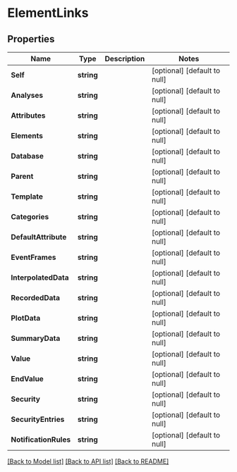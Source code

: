 # ElementLinks

## Properties
Name | Type | Description | Notes
------------ | ------------- | ------------- | -------------
**Self** | **string** |  | [optional] [default to null]
**Analyses** | **string** |  | [optional] [default to null]
**Attributes** | **string** |  | [optional] [default to null]
**Elements** | **string** |  | [optional] [default to null]
**Database** | **string** |  | [optional] [default to null]
**Parent** | **string** |  | [optional] [default to null]
**Template** | **string** |  | [optional] [default to null]
**Categories** | **string** |  | [optional] [default to null]
**DefaultAttribute** | **string** |  | [optional] [default to null]
**EventFrames** | **string** |  | [optional] [default to null]
**InterpolatedData** | **string** |  | [optional] [default to null]
**RecordedData** | **string** |  | [optional] [default to null]
**PlotData** | **string** |  | [optional] [default to null]
**SummaryData** | **string** |  | [optional] [default to null]
**Value** | **string** |  | [optional] [default to null]
**EndValue** | **string** |  | [optional] [default to null]
**Security** | **string** |  | [optional] [default to null]
**SecurityEntries** | **string** |  | [optional] [default to null]
**NotificationRules** | **string** |  | [optional] [default to null]

[[Back to Model list]](../README.md#documentation-for-models) [[Back to API list]](../README.md#documentation-for-api-endpoints) [[Back to README]](../README.md)



